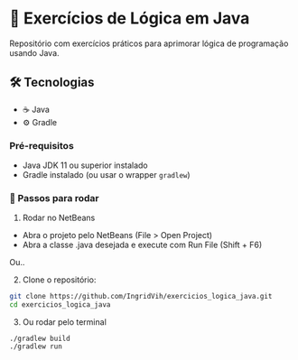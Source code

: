 # 🧩 Exercícios de Lógica em Java

Repositório com exercícios práticos para aprimorar lógica de programação usando Java.

## 🛠 Tecnologias

- ☕ Java
- ⚙️ Gradle

### Pré-requisitos    

- Java JDK 11 ou superior instalado
- Gradle instalado (ou usar o wrapper `gradlew`)

### 🚀 Passos para rodar

1. Rodar no NetBeans
- Abra o projeto pelo NetBeans (File > Open Project)
- Abra a classe .java desejada e execute com Run File (Shift + F6)

Ou..

2. Clone o repositório:
```bash
git clone https://github.com/IngridVih/exercicios_logica_java.git
cd exercicios_logica_java
```
3. Ou rodar pelo terminal
```
./gradlew build
./gradlew run
```


